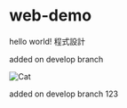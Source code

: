 # web-demo

hello world! 程式設計

added on develop branch

![Cat](https://i.imgur.com/HrciJxY.jpg)

added on develop branch 123